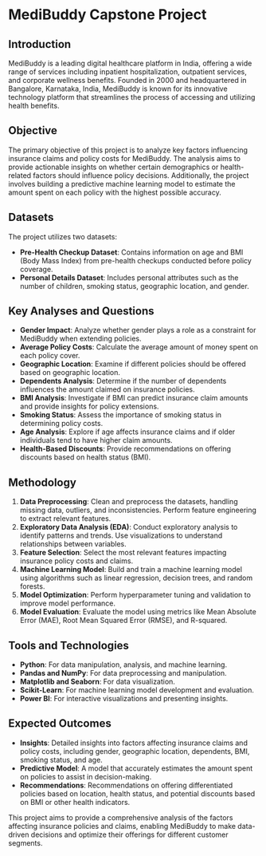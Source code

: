 # MediBuddy Capstone Project

## Introduction

MediBuddy is a leading digital healthcare platform in India, offering a wide range of services including inpatient hospitalization, outpatient services, and corporate wellness benefits. Founded in 2000 and headquartered in Bangalore, Karnataka, India, MediBuddy is known for its innovative technology platform that streamlines the process of accessing and utilizing health benefits.

## Objective 

The primary objective of this project is to analyze key factors influencing insurance claims and policy costs for MediBuddy. The analysis aims to provide actionable insights on whether certain demographics or health-related factors should influence policy decisions. Additionally, the project involves building a predictive machine learning model to estimate the amount spent on each policy with the highest possible accuracy.

## Datasets

The project utilizes two datasets:

- **Pre-Health Checkup Dataset**: Contains information on age and BMI (Body Mass Index) from pre-health checkups conducted before policy coverage.
- **Personal Details Dataset**: Includes personal attributes such as the number of children, smoking status, geographic location, and gender.

## Key Analyses and Questions

- **Gender Impact**: Analyze whether gender plays a role as a constraint for MediBuddy when extending policies.
- **Average Policy Costs**: Calculate the average amount of money spent on each policy cover.
- **Geographic Location**: Examine if different policies should be offered based on geographic location.
- **Dependents Analysis**: Determine if the number of dependents influences the amount claimed on insurance policies.
- **BMI Analysis**: Investigate if BMI can predict insurance claim amounts and provide insights for policy extensions.
- **Smoking Status**: Assess the importance of smoking status in determining policy costs.
- **Age Analysis**: Explore if age affects insurance claims and if older individuals tend to have higher claim amounts.
- **Health-Based Discounts**: Provide recommendations on offering discounts based on health status (BMI).

## Methodology

1. **Data Preprocessing**: Clean and preprocess the datasets, handling missing data, outliers, and inconsistencies. Perform feature engineering to extract relevant features.
2. **Exploratory Data Analysis (EDA)**: Conduct exploratory analysis to identify patterns and trends. Use visualizations to understand relationships between variables.
3. **Feature Selection**: Select the most relevant features impacting insurance policy costs and claims.
4. **Machine Learning Model**: Build and train a machine learning model using algorithms such as linear regression, decision trees, and random forests.
5. **Model Optimization**: Perform hyperparameter tuning and validation to improve model performance.
6. **Model Evaluation**: Evaluate the model using metrics like Mean Absolute Error (MAE), Root Mean Squared Error (RMSE), and R-squared.

## Tools and Technologies

- **Python**: For data manipulation, analysis, and machine learning.
- **Pandas and NumPy**: For data preprocessing and manipulation.
- **Matplotlib and Seaborn**: For data visualization.
- **Scikit-Learn**: For machine learning model development and evaluation.
- **Power BI**: For interactive visualizations and presenting insights.

## Expected Outcomes

- **Insights**: Detailed insights into factors affecting insurance claims and policy costs, including gender, geographic location, dependents, BMI, smoking status, and age.
- **Predictive Model**: A model that accurately estimates the amount spent on policies to assist in decision-making.
- **Recommendations**: Recommendations on offering differentiated policies based on location, health status, and potential discounts based on BMI or other health indicators.

This project aims to provide a comprehensive analysis of the factors affecting insurance policies and claims, enabling MediBuddy to make data-driven decisions and optimize their offerings for different customer segments.

